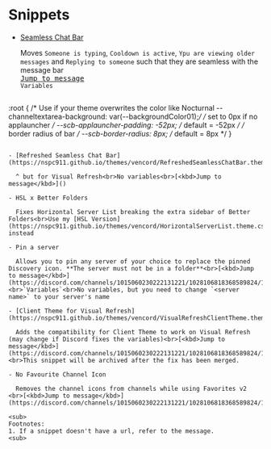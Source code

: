 # Snippets

- [Seamless Chat Bar](https://nspc911.github.io/themes/vencord/SeamlessChatBar.theme.css)

  Moves `Someone is typing`, `Cooldown is active`, `Ypu are viewing older messages` and `Replying to someone` such that they are seamless with the message bar<br>[<kbd>Jump to message</kbd>](https://discord.com/channels/1015060230222131221/1028106818368589824/1322496323202715689)<br>`Variables`
  ```css
:root {
    /* Use if your theme overwrites the color like Nocturnal
    --channeltextarea-background: var(--backgroundColor01);*/
    /* set to 0px if no applauncher */
    --scb-applauncher-padding: -52px; /* default = -52px */
    /* border radius of bar */
    --scb-border-radius: 8px; /* default = 8px */
}
```

- [Refreshed Seamless Chat Bar](https://nspc911.github.io/themes/vencord/RefreshedSeamlessChatBar.theme.css)

  ^ but for Visual Refresh<br>No variables<br>[<kbd>Jump to message</kbd>]()

- HSL x Better Folders

  Fixes Horizontal Server List breaking the extra sidebar of Better Folders<br>Use my [HSL Version](https://nspc911.github.io/themes/vencord/HorizontalServerList.theme.css) instead

- Pin a server

  Allows you to pin any server of your choice to replace the pinned Discovery icon. **The server must not be in a folder**<br>[<kbd>Jump to message</kbd>](https://discord.com/channels/1015060230222131221/1028106818368589824/1327967783778254868)<br>`Variables`<br>No variables, but you need to change `<server name>` to your server's name

- [Client Theme for Visual Refresh](https://nspc911.github.io/themes/vencord/VisualRefreshClientTheme.theme.css)

  Adds the compatibility for Client Theme to work on Visual Refresh (may change if Discord fixes the variables)<br>[<kbd>Jump to message</kbd>](https://discord.com/channels/1015060230222131221/1028106818368589824/1331976527545368646)<br>This snippet will be archived after the fix has been merged.

- No Favourite Channel Icon

  Removes the channel icons from channels while using Favorites v2 <br>[<kbd>Jump to message</kbd>](https://discord.com/channels/1015060230222131221/1028106818368589824/1337032719602946079)

<sub>
Footnotes:
1. If a snippet doesn't have a url, refer to the message.
<sub>
